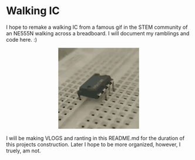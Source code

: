 # Walking IC
I hope to remake a walking IC from a famous gif in the STEM community of an NE555N walking across a breadboard. I will document my ramblings and code here. :) <br/>

<p align="center">
  <img src="Walking_IC.gif" alt="animated" />
</p>
  
I will be making VLOGS and ranting in this README.md for the duration of this projects construction. Later I hope to be more organized, however, I truely, am not.


